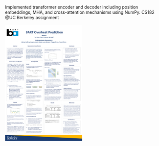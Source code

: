 Implemented transformer encoder and decoder including position embeddings, MHA, and cross-attention mechanisms using NumPy. CS182 @UC Berkeley assignment
<br><br>
<img src="assets/poster.png" width="50%">
